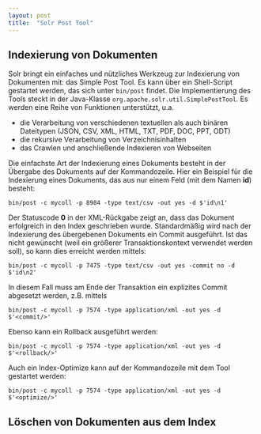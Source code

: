 ```yaml
---
layout: post
title:  "Solr Post Tool"
---
```


## Indexierung von Dokumenten

Solr bringt ein einfaches und nützliches Werkzeug zur Indexierung von Dokumenten mit: das Simple Post Tool. Es kann über ein Shell-Script gestartet werden, das sich unter `bin/post` findet. Die Implementierung des Tools steckt in der Java-Klasse `org.apache.solr.util.SimplePostTool`. Es werden eine Reihe von Funktionen unterstützt, u.a.

* die Verarbeitung von verschiedenen textuellen als auch binären Dateitypen (JSON, CSV, XML, HTML, TXT, PDF, DOC, PPT, ODT)
* die rekursive Verarbeitung von Verzeichnisinhalten
* das Crawlen und anschließende Indexieren von Webseiten

Die einfachste Art der Indexierung eines Dokuments besteht in der Übergabe des Dokuments auf der Kommandozeile. Hier ein Beispiel für die Indexierung eines Dokuments, das aus nur einem Feld (mit dem Namen **id**) besteht:

````
bin/post -c mycoll -p 8984 -type text/csv -out yes -d $'id\n1'
````

Der Statuscode **0** in der XML-Rückgabe zeigt an, dass das Dokument erfolgreich in den Index geschrieben wurde. Standardmäßig wird nach der Indexierung des übergebenen Dokuments ein Commit ausgeführt. Ist das nicht gewünscht (weil ein größerer Transaktionskontext verwendet werden soll), so kann dies erreicht werden mittels:

````
bin/post -c mycoll -p 7475 -type text/csv -out yes -commit no -d $'id\n2'
````

In diesem Fall muss am Ende der Transaktion ein explizites Commit abgesetzt werden, z.B. mittels

````
bin/post -c mycoll -p 7574 -type application/xml -out yes -d $'<commit/>'
````

Ebenso kann ein Rollback ausgeführt werden:

````
bin/post -c mycoll -p 7574 -type application/xml -out yes -d $'<rollback/>'
````

Auch ein Index-Optimize kann auf der Kommandozeile mit dem Tool gestartet werden:

````
bin/post -c mycoll -p 7574 -type application/xml -out yes -d $'<optimize/>'
````

## Löschen von Dokumenten aus dem Index

